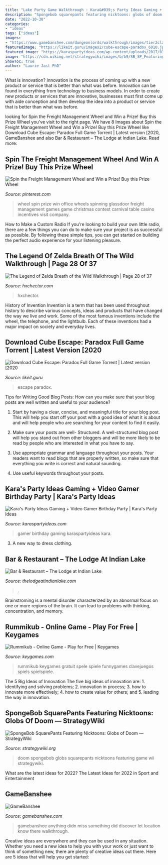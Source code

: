 ```yaml
---
title: "Lake Party Game Walkthrough : Kara&#039;s Party Ideas Gaming + Video Gamer Birthday Party"
description: "Spongebob squarepants featuring nicktoons: globs of doom — strategywiki"
date: "2022-10-30"
categories:
- "ideas"
tags: ["ideas"]
images:
- "https://www.gamebanshee.com/dungeonlords/walkthrough/images/tier2classquests.jpg"
featuredImage: "https://likeit.guru/images2/cube-escape-paradox_6010.jpg"
featured_image: "https://karaspartyideas.com/wp-content/uploads/2017/03/Gaming-Video-Gamer-Birthday-Party-via-Karas-Party-Ideas-KarasPartyIdeas.com6_.jpeg"
image: "https://cdn.wikimg.net/strategywiki/images/b/b9/SB_SP_Featuring_NT-_Globs_of_Doom_Wii_NA_box.jpg"
ShowToc: true
author: "Laurie Jast PhD"
---
```



What is innovation?
Innovation is the process of coming up with a new product or service that is better than what was before. Innovation can be found in everything from technology to business models. In order to create new products or services that are innovative, businesses must first come up with aide conception and then develop the idea into a product or service that is better than what was before.

	

		
looking for Spin the Freight Management Wheel and Win a Prize! Buy this Prize Wheel you've visit to the right page. We have 8 Images about Spin the Freight Management Wheel and Win a Prize! Buy this Prize Wheel like Download Cube Escape: Paradox Full Game Torrent | Latest version [2020, GameBanshee and also Bar &amp; Restaurant – The Lodge at Indian Lake. Read more:
		
    
## Spin The Freight Management Wheel And Win A Prize! Buy This Prize Wheel

<img loading=lazy src="https://i.pinimg.com/736x/02/a7/37/02a7377b25c82854c3018ab0954acf1f--prize-wheel-chiropractic.jpg" onerror="this.onerror=null;this.src='https://tse1.mm.bing.net/th?id=OIP.DqL6QGvwqOPGLXbFYQwvfQHaJ3&amp;pid=15.1';" alt="Spin the Freight Management Wheel and Win a Prize! Buy this Prize Wheel">

_Source: pinterest.com_

>wheel spin prize win office wheels spinning glassdoor freight management games game christmas contest carnival table casino incentives visit company. 

	

How to Make a Custom Radio
If you're looking to build your own little radio, there are a few things you can do to make sure your project is as successful as possible. By following these simple tips, you can get started on building the perfect audio experience for your listening pleasure.

    
## The Legend Of Zelda Breath Of The Wild Walkthrough | Page 28 Of 37

<img loading=lazy src="https://www.hxchector.com/wp-content/uploads/legend-of-zelda-breath-of-the-wild-horses4.jpg" onerror="this.onerror=null;this.src='https://tse3.mm.bing.net/th?id=OIP._GsbHd23CVcir5J6VIZsNAHaEK&amp;pid=15.1';" alt="The Legend of Zelda Breath of the Wild Walkthrough | Page 28 of 37">

_Source: hxchector.com_

>hxchector. 

	

History of Invention
Invention is a term that has been used throughout history to describe various concepts, ideas and products that have changed the way we live and work. Some of the most famous inventions include the wheel, the telephone, and the lightbulb. Each of these inventions had a major impact on society and everyday lives.

    
## Download Cube Escape: Paradox Full Game Torrent | Latest Version [2020

<img loading=lazy src="https://likeit.guru/images2/cube-escape-paradox_6010.jpg" onerror="this.onerror=null;this.src='https://tse1.mm.bing.net/th?id=OIP.BTdWQJ8Bz-E4pJA7SNt1tAHaEK&amp;pid=15.1';" alt="Download Cube Escape: Paradox Full Game Torrent | Latest version [2020">

_Source: likeit.guru_

>escape paradox. 

	

Tips for Writing Good Blog Posts: How can you make sure that your blog posts are well written and useful to your audience?
1. Start by having a clear, concise, and meaningful title for your blog post. This will help you start off your post with a good idea of what it is about and will help people who are searching for your content to find it easily.
2. Make sure your posts are well- Structured. A well-structured blog post will help you stand out from other bloggers and will be more likely to be read by people who are interested in what you have to say.

3. Use appropriate grammar and language throughout your posts. Your readers want to read blogs that are properly written, so make sure that everything you write is correct and natural sounding.

4. Use useful keywords throughout your posts.

    
## Kara&#039;s Party Ideas Gaming + Video Gamer Birthday Party | Kara&#039;s Party Ideas

<img loading=lazy src="https://karaspartyideas.com/wp-content/uploads/2017/03/Gaming-Video-Gamer-Birthday-Party-via-Karas-Party-Ideas-KarasPartyIdeas.com6_.jpeg" onerror="this.onerror=null;this.src='https://tse4.mm.bing.net/th?id=OIP.7q1-xi2d8DAC8gXlOLYsJgHaLK&amp;pid=15.1';" alt="Kara&#039;s Party Ideas Gaming + Video Gamer Birthday Party | Kara&#039;s Party Ideas">

_Source: karaspartyideas.com_

>gamer birthday gaming karaspartyideas kara. 

	

3. A new way to dress clothing.

    
## Bar &amp; Restaurant – The Lodge At Indian Lake

<img loading=lazy src="https://thelodgeatindianlake.com/wp-content/uploads/2019/05/IMG_20190503_210333.jpg" onerror="this.onerror=null;this.src='https://tse1.mm.bing.net/th?id=OIP.cl4ALXgu5Q1wvh4UVqcr7QHaFj&amp;pid=15.1';" alt="Bar &amp; Restaurant – The Lodge at Indian Lake">

_Source: thelodgeatindianlake.com_

>. 

	

Brainstroming is a mental disorder characterized by an abnormal focus on one or more regions of the brain. It can lead to problems with thinking, concentration, and memory.

    
## Rummikub - Online Game - Play For Free | Keygames

<img loading=lazy src="https://static.keygames.com/6/114196/99941/rummikub-screenshot-1.jpg" onerror="this.onerror=null;this.src='https://tse3.mm.bing.net/th?id=OIP.AEVQu7XmEONlDNImnxg0NAHaDt&amp;pid=15.1';" alt="Rummikub - Online Game - Play for Free | Keygames">

_Source: keygames.com_

>rummikub keygames gratuit spele spiele funnygames clavejuegos spiels spielspiele. 

	

The 5 Big Ideas of Innovation
The five big ideas of innovation are: 1. identifying and solving problems; 2. innovation in process; 3. how to innovate more effectively; 4. how to create value for others; and 5. leading the way in innovation.

    
## SpongeBob SquarePants Featuring Nicktoons: Globs Of Doom — StrategyWiki

<img loading=lazy src="https://cdn.wikimg.net/strategywiki/images/b/b9/SB_SP_Featuring_NT-_Globs_of_Doom_Wii_NA_box.jpg" onerror="this.onerror=null;this.src='https://tse3.mm.bing.net/th?id=OIP.Mq_6bvlnuFbJrNwahma3vwHaKZ&amp;pid=15.1';" alt="SpongeBob SquarePants Featuring Nicktoons: Globs of Doom — StrategyWiki">

_Source: strategywiki.org_

>doom spongebob globs squarepants nicktoons featuring game wii strategywiki. 

	

What are the latest ideas for 2022?
The Latest Ideas for 2022 in Sport and Entertainment

    
## GameBanshee

<img loading=lazy src="https://www.gamebanshee.com/dungeonlords/walkthrough/images/tier2classquests.jpg" onerror="this.onerror=null;this.src='https://tse4.mm.bing.net/th?id=OIP.f9EyXs46QdQCMU-2mJhp7wHaEo&amp;pid=15.1';" alt="GameBanshee">

_Source: gamebanshee.com_

>gamebanshee anything didn miss something did discover let location know there walkthrough. 

	

Creative ideas are everywhere and they can be used in any situation. Whether you need a new idea to help you with your work or just want to think of something new, there are plenty of creative ideas out there. Here are 5 ideas that will help you get started: 

